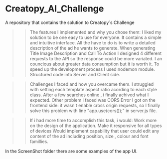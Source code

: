 # Creatopy_AI_Challenge
A repository that contains the solution to Creatopy`s Challenge

>>The features I implemented and why you chose them:
  I liked my solution to be one easy to use for everyone. It contains a simple and intuitive interface. All the have to do is to write a detailed description of the ad he wants to generate.
  When generating Title Image Description and Call To Action I designed 4 different requests to the API so the response could be more variated. I an councious about greater data consumption but it is worth it.
  To speed up the development process I used nodemon module. Structured code into Server and Client side.

>>Challenges I faced and how you overcame them.
  I struggled with setting each template aspect ratio acording to each style class. After a few searches online , i finally achived what I expected.
  Other problem i faced was CORS Error I got on the frontend side: it wasn t enable cross origin requests, so I finally solve this problem with line "app.use(cors());" in server.js file.

>>If i had more time to accomplish this task, i would:
  Work more on the design of the application. Make it responsive for all types of devices
  Would implement capability that user could edit any content of the ad including position, size , colour and font famillies.

In the ScreenShot folder there are some examples of the app UI.
